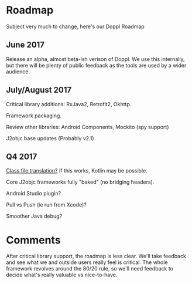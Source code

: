 # Roadmap

Subject very much to change, here's our Doppl Roadmap

## June 2017

Release an alpha, almost beta-ish verison of Doppl. We use this internally, but there will be plenty of public feedback as the tools are used by a wider audience.

## July/August 2017

Critical library additions: RxJava2, Retrofit2, Okhttp.

Framework packaging.

Review other libraries: Android Components, Mockito (spy support)

J2objc base updates (Probably v2.1)

## Q4 2017

[Class file translation?](https://groups.google.com/forum/#!topic/j2objc-discuss/kUJAE4aqpY8) If this works, Kotlin may be possible.

Core J2objc frameworks fully "baked" (no bridging headers).

Android Studio plugin?

Pull vs Push (ie run from Xcode)?

Smoother Java debug?

# Comments

After critical library support, the roadmap is less clear. We'll take feedback and see what we and outside users really feel is critical. The whole framework revolves around the 80/20 rule, so we'll need feedback to decide what's really valuable vs nice-to-have.
